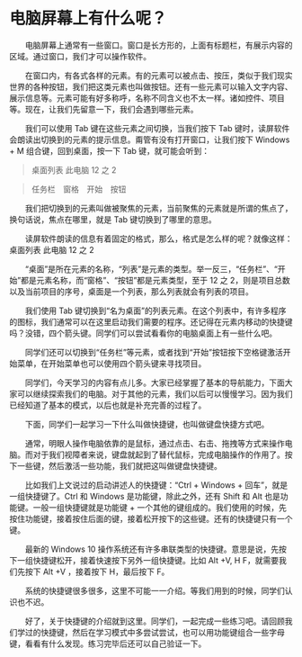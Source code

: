 # 电脑屏幕上有什么呢？

　　电脑屏幕上通常有一些窗口。窗口是长方形的，上面有标题栏，有展示内容的区域。通过窗口，我们才可以操作软件。

　　在窗口内，有各式各样的元素。有的元素可以被点击、按压，类似于我们现实世界的各种按钮，我们把这类元素也叫做按钮。还有一些元素可以输入文字内容、展示信息等。元素可能有好多称呼，名称不同含义也不太一样。诸如控件、项目等。现在，让我们先留意一下，我们会遇到哪些元素。

　　我们可以使用 Tab 键在这些元素之间切换，当我们按下 Tab 键时，读屏软件会朗读出切换到的元素的提示信息。甭管有没有打开窗口，让我们按下 Windows + M 组合键，回到桌面，按一下 Tab 键，就可能会听到：

> 桌面列表 此电脑 12 之 2

> 任务栏　窗格　开始　按钮

　　我们把切换到的元素叫做被聚焦的元素，当前聚焦的元素就是所谓的焦点了，换句话说，焦点在哪里，就是 Tab 键切换到了哪里的意思。

　　读屏软件朗读的信息有着固定的格式，那么，格式是怎么样的呢？就像这样：桌面列表 此电脑 12 之 2

　　“桌面”是所在元素的名称，“列表”是元素的类型。举一反三，“任务栏”、“开始”都是元素名称，而“窗格”、“按钮”都是元素类型，至于 12 之 2，则是项目总数以及当前项目的序号，桌面是一个列表，那么列表就会有列表的项目。

　　我们使用 Tab 键切换到“名为桌面”的列表元素。在这个列表中，有许多程序的图标，我们通常可以在这里启动我们需要的程序。还记得在元素内移动的快捷键吗？没错，四个箭头键。同学们可以尝试看看你的电脑桌面上有一些什么吧。

　　同学们还可以切换到“任务栏”等元素，或者找到“开始”按钮按下空格键激活开始菜单，在开始菜单也可以使用四个箭头键来寻找项目。

　　同学们，今天学习的内容有点儿多。大家已经掌握了基本的导航能力，下面大家可以继续探索我们的电脑。对于其他的元素，我们以后可以慢慢学习。因为我们已经知道了基本的模式，以后也就是补充完善的过程了。

　　下面，同学们一起学习一下什么叫做快捷键，也叫做键盘快捷方式吧。

　　通常，明眼人操作电脑依靠的是鼠标，通过点击、右击、拖拽等方式来操作电脑。而对于我们视障者来说，键盘就起到了替代鼠标，完成电脑操作的作用了。按下一些键，然后激活一些功能，我们就把这叫做键盘快捷键。

　　比如我们上文说过的启动讲述人的快捷键：“Ctrl + Windows + 回车”，就是一组快捷键了。Ctrl 和 Windows 是功能键，除此之外，还有 Shift 和 Alt 也是功能键。一般一组快捷键就是功能键 + 一个其他的键组成的。我们使用的时候，先按住功能键，接着按住后面的键，接着松开按下的这些键。还有的快捷键只有一个键。

　　最新的 Windows 10 操作系统还有许多串联类型的快捷键。意思是说，先按下一组快捷键松开，接着快速按下另外一组快捷键。比如 Alt +V, H F，就需要我们先按下 Alt +V ，接着按下 H，最后按下 F。

　　系统的快捷键很多很多，这里不可能一一介绍。等我们用到的时候，同学们认识也不迟。

　　好了，关于快捷键的介绍就到这里。同学们，一起完成一些练习吧。请回顾我们学过的快捷键，然后在学习模式中多尝试尝试，也可以用功能键组合一些字母键，看看有什么发现。练习完毕后还可以自己验证一下。

